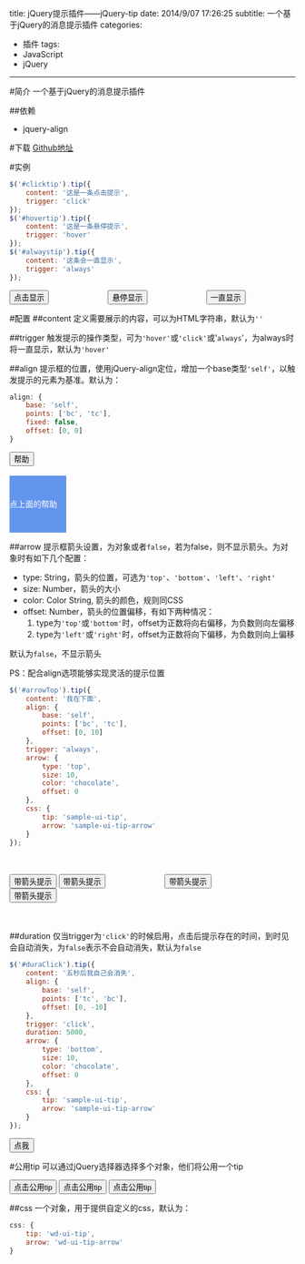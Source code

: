 title: jQuery提示插件——jQuery-tip
date: 2014/9/07 17:26:25
subtitle: 一个基于jQuery的消息提示插件
categories:
- 插件
tags:
- JavaScript
- jQuery
---

<escape>
<link rel="stylesheet" type="text/css" href="/css/widget/jquery-widget-min.css">
<link rel="stylesheet" type="text/css" href="/css/tip/jquery-tip-min.css">
<link rel="stylesheet" type="text/css" href="/css/tip.css">
<script type="text/javascript" src="http://cdn.staticfile.org/jquery/2.1.1-rc2/jquery.js"></script>
<script type="text/javascript" src="/js/align/jquery-align-min.js"></script>
<script type="text/javascript" src="/js/tip/jquery-tip-min.js"></script>
</escape>

#简介
一个基于jQuery的消息提示插件

##依赖
* jquery-align

#下载
[Github地址](https://github.com/LingyuCoder/jquery-tip)

#实例
```javascript
$('#clicktip').tip({
    content: '这是一条点击提示',
    trigger: 'click'
});
$('#hovertip').tip({
    content: '这是一条悬停提示',
    trigger: 'hover'
});
$('#alwaystip').tip({
    content: '这条会一直显示',
    trigger: 'always'
});
```

<escape>
<button id="clicktip" class="btn btn-open">点击显示</button>
<button id="hovertip" class="btn btn-open" style="margin-left: 100px">悬停显示</button>
<button id="alwaystip" class="btn btn-open" style="margin-left: 100px">一直显示</button>
<script type="text/javascript">
$('#clicktip').tip({
    content: '这是一条点击提示',
    trigger: 'click'
});
$('#hovertip').tip({
    content: '这是一条悬停提示',
    trigger: 'hover'
});
$('#alwaystip').tip({
    content: '这条会一直显示',
    trigger: 'always'
});
</script>
</escape>
    
#配置
##content
定义需要展示的内容，可以为HTML字符串，默认为`''`

##trigger
触发提示的操作类型，可为`'hover'`或`'click'`或'`always`'，为always时将一直显示，默认为`'hover'`

##align
提示框的位置，使用jQuery-align定位，增加一个base类型`'self'`，以触发提示的元素为基准。默认为：
```javascript
align: {
    base: 'self',
    points: ['bc', 'tc'],
    fixed: false,
    offset: [0, 0]
}
```

<escape>
<button id="alignClick" class="btn btn-open">帮助</button>
<br>
<br>
<div id="alignSquare" style="width: 100px;height: 100px;background: cornflowerblue;line-height: 100px;color:#fff">点上面的帮助</div>
<script type="text/javascript">
    $('#alignClick').tip({
        content: '这是一个蓝色的方块',
        align: {
            base: '#alignSquare',
            points: ['cr', 'cl'],
            offset: [10, 0]
        },
        trigger: 'click',
        arrow: {
            type: 'left',
            size: 10,
            color: 'chocolate',
            offset: 0
        },
        css: {
            tip: 'sample-ui-tip',
            arrow: 'sample-ui-tip-arrow'
        }
    });
</script>
</escape>

##arrow
提示框箭头设置，为对象或者`false`，若为false，则不显示箭头。为对象时有如下几个配置：
* type: String，箭头的位置，可选为`'top'`、`'bottom'`、`'left'`、`'right'`
* size: Number，箭头的大小
* color: Color String, 箭头的颜色，规则同CSS
* offset: Number，箭头的位置偏移，有如下两种情况：
    1. type为`'top'`或`'bottom'`时，offset为正数将向右偏移，为负数则向左偏移
    2. type为`'left'`或`'right'`时，offset为正数将向下偏移，为负数则向上偏移

默认为`false`，不显示箭头

PS：配合align选项能够实现灵活的提示位置

```javascript
$('#arrowTop').tip({
    content: '我在下面',
    align: {
        base: 'self',
        points: ['bc', 'tc'],
        offset: [0, 10]
    },
    trigger: 'always',
    arrow: {
        type: 'top',
        size: 10,
        color: 'chocolate',
        offset: 0
    },
    css: {
        tip: 'sample-ui-tip',
        arrow: 'sample-ui-tip-arrow'
    }
});
```

<escape>
<br>
<br>
<button id="arrowTop" class="btn btn-open">带箭头提示</button>
<button id="arrowBottom" class="btn btn-open">带箭头提示</button>
<button id="arrowLeft" class="btn btn-open" style="margin-left: 100px">带箭头提示</button>
<button id="arrowRight" class="btn btn-open" style="margin-right: 100px">带箭头提示</button>
<br>
<br>
<br>
<script type="text/javascript">
    $('#arrowTop').tip({
        content: '我在下面',
        align: {
            base: 'self',
            points: ['bc', 'tc'],
            offset: [0, 10]
        },
        trigger: 'always',
        arrow: {
            type: 'top',
            size: 10,
            color: 'chocolate',
            offset: 0
        },
        css: {
            tip: 'sample-ui-tip',
            arrow: 'sample-ui-tip-arrow'
        }
    });
    $('#arrowBottom').tip({
        content: '我在上面',
        align: {
            base: 'self',
            points: ['tc', 'bc'],
            offset: [0, -10]
        },
        trigger: 'always',
        arrow: {
            type: 'bottom',
            size: 10,
            color: 'chocolate',
            offset: 0
        },
        css: {
            tip: 'sample-ui-tip',
            arrow: 'sample-ui-tip-arrow'
        }
    });
    $('#arrowLeft').tip({
        content: '我在左边',
        align: {
            base: 'self',
            points: ['cl', 'cr'],
            offset: [-10, 0]
        },
        trigger: 'always',
        arrow: {
            type: 'right',
            size: 10,
            color: 'chocolate',
            offset: 0
        },
        css: {
            tip: 'sample-ui-tip',
            arrow: 'sample-ui-tip-arrow'
        }
    });
    $('#arrowRight').tip({
        content: '我在右边',
        align: {
            base: 'self',
            points: ['cr', 'cl'],
            offset: [10, 0]
        },
        trigger: 'always',
        arrow: {
            type: 'left',
            size: 10,
            color: 'chocolate',
            offset: 0
        },
        css: {
            tip: 'sample-ui-tip',
            arrow: 'sample-ui-tip-arrow'
        }
    });

</script>
</escape>

##duration
仅当trigger为`'click'`的时候启用，点击后提示存在的时间，到时见会自动消失，为`false`表示不会自动消失，默认为`false`

```javascript
$('#duraClick').tip({
    content: '五秒后我自己会消失',
    align: {
        base: 'self',
        points: ['tc', 'bc'],
        offset: [0, -10]
    },
    trigger: 'click',
    duration: 5000,
    arrow: {
        type: 'bottom',
        size: 10,
        color: 'chocolate',
        offset: 0
    },
    css: {
        tip: 'sample-ui-tip',
        arrow: 'sample-ui-tip-arrow'
    }
});
```

<escape>
<button id="duraClick" class="btn btn-open">点我</button>
<script type="text/javascript">
    $('#duraClick').tip({
        content: '五秒后我自己会消失',
        align: {
            base: 'self',
            points: ['tc', 'bc'],
            offset: [0, -10]
        },
        trigger: 'click',
        duration: 5000,
        arrow: {
            type: 'bottom',
            size: 10,
            color: 'chocolate',
            offset: 0
        },
        css: {
            tip: 'sample-ui-tip',
            arrow: 'sample-ui-tip-arrow'
        }
    });
</script>
</escape>

#公用tip
可以通过jQuery选择器选择多个对象，他们将公用一个tip

<escape>
<button class="btn btn-open btn-common-click btn-1">点击公用tip</button>
<button class="btn btn-open btn-common-click btn-2">点击公用tip</button>
<button class="btn btn-open btn-common-click btn-3">点击公用tip</button>
<script type="text/javascript">
    $('.btn-common-click').tip({
        content: '我在右边',
        align: {
            base: 'self',
            points: ['cr', 'cl'],
            offset: [10, 0]
        },
        trigger: 'click',
        arrow: {
            type: 'left',
            size: 10,
            color: 'chocolate',
            offset: 0
        },
        css: {
            tip: 'sample-ui-tip',
            arrow: 'sample-ui-tip-arrow'
        }
    });
</script>
</escape>

##css
一个对象，用于提供自定义的css，默认为：
```javascript
css: {
    tip: 'wd-ui-tip',
    arrow: 'wd-ui-tip-arrow'
}
```




